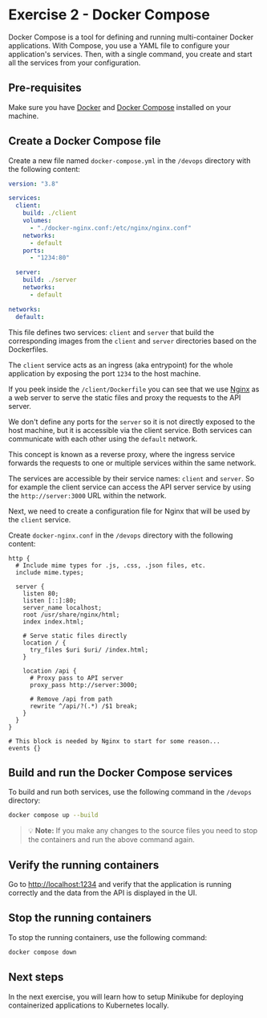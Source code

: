 # Exercise 2 - Docker Compose

Docker Compose is a tool for defining and running multi-container Docker applications. With Compose, you use a YAML file to configure your application's services. Then, with a single command, you create and start all the services from your configuration.

## Pre-requisites

Make sure you have [Docker](https://docs.docker.com/get-docker/) and [Docker Compose](https://docs.docker.com/compose/install/) installed on your machine.

## Create a Docker Compose file

Create a new file named `docker-compose.yml` in the `/devops` directory with the following content:

```yaml
version: "3.8"

services:
  client:
    build: ./client
    volumes:
      - "./docker-nginx.conf:/etc/nginx/nginx.conf"
    networks:
      - default
    ports:
      - "1234:80"

  server:
    build: ./server
    networks:
      - default

networks:
  default:
```

This file defines two services: `client` and `server` that build the corresponding images from the `client` and `server` directories based on the Dockerfiles.

The `client` service acts as an ingress (aka entrypoint) for the whole application by exposing the port `1234` to the host machine.

If you peek inside the `/client/Dockerfile` you can see that we use [Nginx](https://docs.nginx.com/nginx/admin-guide/web-server/reverse-proxy/) as a web server to serve the static files and proxy the requests to the API server.

We don't define any ports for the `server` so it is not directly exposed to the host machine, but it is accessible via the client service.
Both services can communicate with each other using the `default` network.

This concept is known as a reverse proxy, where the ingress service forwards the requests to one or multiple services within the same network.

The services are accessible by their service names: `client` and `server`.
So for example the client service can access the API server service by using the `http://server:3000` URL within the network.

Next, we need to create a configuration file for Nginx that will be used by the `client` service.

Create `docker-nginx.conf` in the `/devops` directory with the following content:

```nginx
http {
  # Include mime types for .js, .css, .json files, etc.
  include mime.types;

  server {
    listen 80;
    listen [::]:80;
    server_name localhost;
    root /usr/share/nginx/html;
    index index.html;

    # Serve static files directly
    location / {
      try_files $uri $uri/ /index.html;
    }

    location /api {
      # Proxy pass to API server
      proxy_pass http://server:3000;

      # Remove /api from path
      rewrite ^/api/?(.*) /$1 break;
    }
  }
}

# This block is needed by Nginx to start for some reason...
events {}
```

## Build and run the Docker Compose services

To build and run both services, use the following command in the `/devops` directory:

```sh
docker compose up --build
```

> 💡 **Note:** If you make any changes to the source files you need to stop the containers and run the above command again.

## Verify the running containers

Go to [http://localhost:1234](http://localhost:1234) and verify that the application is running correctly and the data from the API is displayed in the UI.

## Stop the running containers

To stop the running containers, use the following command:

```sh
docker compose down
```

## Next steps

In the next exercise, you will learn how to setup Minikube for deploying containerized applications to Kubernetes locally.
